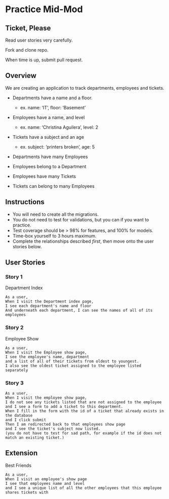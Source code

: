 # Practice Mid-Mod
## Ticket, Please

Read user stories very carefully.

Fork and clone repo. 

When time is up, submit pull request.

## Overview

We are creating an application to track departments, employees and tickets.

* Departments have a name and a floor.
	* ex. name: ‘IT’, floor: ‘Basement’
* Employees have a name, and level
	* ex. name: ‘Christina Aguilera’, level: 2
* Tickets have a subject and an age
	* ex. subject: ‘printers broken’, age: 5

* Departments have many Employees
* Employees belong to a Department
* Employees have many Tickets
* Tickets can belong to many Employees

## Instructions

- You will need to create all the migrations. 
- You do not need to test for validations, but you can if you want to practice. 
- Test coverage should be > 98% for features, and 100% for models. 
- Time-box yourself to 3 hours maximum.
- Complete the relationships described *first*, then move onto the user stories below. 

## User Stories

### Story 1
Department Index

```
As a user,
When I visit the Department index page,
I see each department's name and floor
And underneath each department, I can see the names of all of its employees
```

### Story 2
Employee Show

```
As a user,
When I visit the Employee show page,
I see the employee's name, department
and a list of all of their tickets from oldest to youngest.
I also see the oldest ticket assigned to the employee listed separately
```

### Story 3

```
As a user,
When I visit the employee show page,
I do not see any tickets listed that are not assigned to the employee
and I see a form to add a ticket to this department.
When I fill in the form with the id of a ticket that already exists in the database
and I click submit
Then I am redirected back to that employees show page
and I see the ticket's subject now listed.
(you do not have to test for sad path, for example if the id does not match an existing ticket.)
```

## Extension

Best Friends
```
As a user,
When I visit an employee's show page
I see that employees name and level
and I see a unique list of all the other employees that this employee shares tickets with
```

